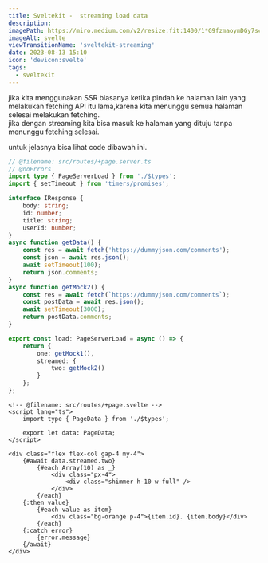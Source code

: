 ```yaml
---
title: Sveltekit -  streaming load data
description:
imagePath: https://miro.medium.com/v2/resize:fit:1400/1*G9fzmaoymDGy7scbkgpC7A.png
imageAlt: svelte
viewTransitionName: 'sveltekit-streaming'
date: 2023-08-13 15:10
icon: 'devicon:svelte'
tags:
  - sveltekit
---
```


jika kita menggunakan SSR biasanya ketika pindah ke halaman lain yang melakukan fetching API itu lama,karena kita menunggu semua halaman selesai melakukan fetching. <br>
jika dengan streaming kita bisa masuk ke halaman yang dituju tanpa menunggu fetching selesai.

untuk jelasnya bisa lihat code dibawah ini.

```ts
// @filename: src/routes/+page.server.ts
// @noErrors
import type { PageServerLoad } from './$types';
import { setTimeout } from 'timers/promises';

interface IResponse {
	body: string;
	id: number;
	title: string;
	userId: number;
}
async function getData() {
	const res = await fetch('https://dummyjson.com/comments');
	const json = await res.json();
	await setTimeout(100);
	return json.comments;
}
async function getMock2() {
	const res = await fetch(`https://dummyjson.com/comments`);
	const postData = await res.json();
	await setTimeout(3000);
	return postData.comments;
}

export const load: PageServerLoad = async () => {
	return {
		one: getMock1(),
		streamed: {
			two: getMock2()
		}
	};
};
```

```svelte
<!-- @filename: src/routes/+page.svelte -->
<script lang="ts">
	import type { PageData } from './$types';

	export let data: PageData;
</script>

<div class="flex flex-col gap-4 my-4">
	{#await data.streamed.two}
		{#each Array(10) as _}
			<div class="px-4">
				<div class="shimmer h-10 w-full" />
			</div>
		{/each}
	{:then value}
		{#each value as item}
			<div class="bg-orange p-4">{item.id}. {item.body}</div>
		{/each}
	{:catch error}
		{error.message}
	{/await}
</div>
```
